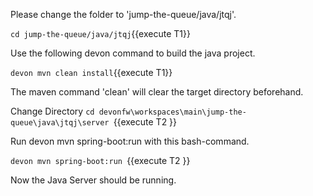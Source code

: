 

Please change the folder to &#39;jump-the-queue/java/jtqj&#39;.

`cd jump-the-queue/java/jtqj`{{execute T1}}
 
Use the following devon command to build the java project.

`devon mvn clean install`{{execute T1}}

The maven command 'clean' will clear the target directory beforehand. 





Change Directory
`cd devonfw\workspaces\main\jump-the-queue\java\jtqj\server `{{execute T2 }} 

Run devon mvn spring-boot:run with this bash-command. 

`devon mvn spring-boot:run `{{execute T2 }}

Now the Java Server should be running.
